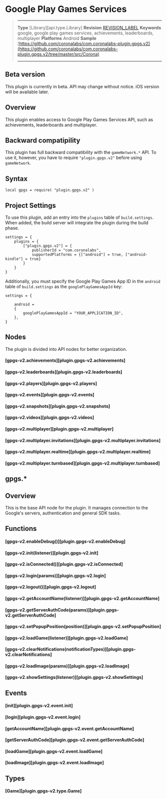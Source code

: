 # Google Play Games Services

> --------------------- ------------------------------------------------------------------------------------------
> __Type__              [Library][api.type.Library]
> __Revision__          [REVISION_LABEL](REVISION_URL)
> __Keywords__          google, google play games services, achievements, leaderboards, multiplayer
> __Platforms__         Android
> __Sample__            [https://github.com/coronalabs/com.coronalabs-plugin.gpgs.v2](https://github.com/coronalabs/com.coronalabs-plugin.gpgs.v2/tree/master/src/Corona)
> --------------------- ------------------------------------------------------------------------------------------

## Beta version

This plugin is currently in beta. API may change without notice.
iOS version will be available later.

## Overview

This plugin enables access to Google Play Games Services API, such as achievements, leaderboards and multiplayer.

## Backward compatipility

This plugin has full backward compatibility with the `gameNetwork.*` API. To use it, however, you have to require `"plugin.gpgs.v2"` before using `gameNetwork`.

## Syntax

	local gpgs = require( "plugin.gpgs.v2" )

## Project Settings

To use this plugin, add an entry into the `plugins` table of `build.settings`. When added, the build server will integrate the plugin during the build phase.

	settings = {
		plugins = {
			["plugin.gpgs.v2"] = {
				publisherId = "com.coronalabs",
				supportedPlatforms = {["android"] = true, ["android-kindle"] = true}
			}
		}
	}

Additionally, you must specify the <nobr>Google Play Games App ID</nobr> in the `android` table of `build.settings` as the `googlePlayGamesAppId` key:

``````{ brush="lua" gutter="false" first-line="1" highlight="[5]" }
settings = {

	android =
	{
		googlePlayGamesAppId = "YOUR_APPLICATION_ID",
	},
}
``````

## Nodes

The plugin is divided into API nodes for better organization.

#### [gpgs-v2.achievements][plugin.gpgs-v2.achievements]

#### [gpgs-v2.leaderboards][plugin.gpgs-v2.leaderboards]

#### [gpgs-v2.players][plugin.gpgs-v2.players]

#### [gpgs-v2.events][plugin.gpgs-v2.events]

#### [gpgs-v2.snapshots][plugin.gpgs-v2.snapshots]

#### [gpgs-v2.videos][plugin.gpgs-v2.videos]

#### [gpgs-v2.multiplayer][plugin.gpgs-v2.multiplayer]

#### [gpgs-v2.multiplayer.invitations][plugin.gpgs-v2.multiplayer.invitations]

#### [gpgs-v2.multiplayer.realtime][plugin.gpgs-v2.multiplayer.realtime]

#### [gpgs-v2.multiplayer.turnbased][plugin.gpgs-v2.multiplayer.turnbased]

## gpgs.*

## Overview

This is the base API node for the plugin. It manages connection to the Google's servers, authentication and general SDK tasks.

## Functions

#### [gpgs-v2.enableDebug()][plugin.gpgs-v2.enableDebug]

#### [gpgs-v2.init(listener)][plugin.gpgs-v2.init]

#### [gpgs-v2.isConnected()][plugin.gpgs-v2.isConnected]

#### [gpgs-v2.login(params)][plugin.gpgs-v2.login]

#### [gpgs-v2.logout()][plugin.gpgs-v2.logout]

#### [gpgs-v2.getAccountName(listener)][plugin.gpgs-v2.getAccountName]

#### [gpgs-v2.getServerAuthCode(params)][plugin.gpgs-v2.getServerAuthCode]

#### [gpgs-v2.setPopupPosition(position)][plugin.gpgs-v2.setPopupPosition]

#### [gpgs-v2.loadGame(listener)][plugin.gpgs-v2.loadGame]

#### [gpgs-v2.clearNotifications(notificationTypes)][plugin.gpgs-v2.clearNotifications]

#### [gpgs-v2.loadImage(params)][plugin.gpgs-v2.loadImage]

#### [gpgs-v2.showSettings(listener)][plugin.gpgs-v2.showSettings]

## Events

#### [init][plugin.gpgs-v2.event.init]

#### [login][plugin.gpgs-v2.event.login]

#### [getAccountName][plugin.gpgs-v2.event.getAccountName]

#### [getServerAuthCode][plugin.gpgs-v2.event.getServerAuthCode]

#### [loadGame][plugin.gpgs-v2.event.loadGame]

#### [loadImage][plugin.gpgs-v2.event.loadImage]

## Types

#### [Game][plugin.gpgs-v2.type.Game]
